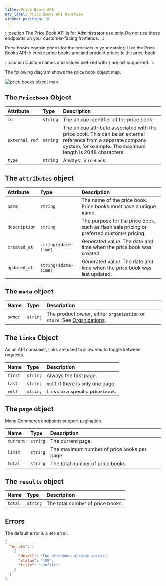 ```yaml
---
title: Price Books API
nav_label: Price Books API Overview
sidebar_position: 10
---
```


:::caution
The Price Book API is for Administrator use only. Do not use these endpoints on your customer-facing frontends.
:::

Price books contain prices for the products in your catalog. Use the Price Books API to create price books and add product prices to the price book.

:::caution 
Custom names and values prefixed with `$` are not supported.
:::

The following diagram shows the price book object map.

![price books object map](/assets/pb-object-map.png)


## The `Pricebook` Object

| Attribute                | Type | Description                                                                                                                                                                |
|:-------------------------| :--- |:---------------------------------------------------------------------------------------------------------------------------------------------------------------------------|
| `id`                     | `string` | The unique identifier of the price book.                                                                                                                                   |
| `external_ref`           | `string` | The unique attribute associated with the price book. This can be an external reference from a separate company system, for example. The maximum length is 2048 characters. |
| `type`                   | `string` | Always: `pricebook`                                                                                                                                                        |

## The `attributes` object

| Attribute                | Type | Description                                                                                                                                                                |
|:-------------------------| :--- |:---------------------------------------------------------------------------------------------------------------------------------------------------------------------------|
| `name`                   | `string` | The name of the price book. Price books must have a unique name.                                                                                                           |
| `description` | `string` | The purpose for the price book, such as flash sale pricing or preferred customer pricing.                                                                                  |
| `created_at`  | `string($date-time)` | Generated value. The date and time when the price book was created.                                                                                                        |
| `updated_at`  | `string($date-time)` | Generated value. The date and time when the price book was last updated.                                                                                                   |

## The `meta` object

| Name | Type | Description |
| :--- | :--- | :--- |
| `owner` | `string` | The product owner,  either `organization` or `store`. See [Organizations](/docs/organizations). |

## The `links` Object

As an API consumer, links are used to allow you to toggle between requests. 

| Name    | Type | Description                       |
|:--------| :--- |:----------------------------------|
| `first` | `string` | Always the first page.            |
| `last`  | `string` | `null` if there is only one page. |
| `self`  | `string` | Links to a specific price book.   |

## The `page` object

Many Commerce endpoints support [pagination](/guides/Getting%20Started/api-overview/pagination).

| Name      | Type | Description                                 |
|:----------| :--- |:--------------------------------------------|
| `current` | `string` | The current page.                           |
| `limit`   | `string` | The maximum number of price books per page. |
| `total`   | `string` | The total number of price books.            |

## The `results` object 

| Name      | Type | Description                      |
|:----------| :--- |:---------------------------------|
| `total`   | `string` | The total number of price books. |

## Errors

The default error is a `409` error.

```json
{
  "errors": [
    {
      "detail": "The pricebook already exists",
      "status": "409",
      "title": "conflict"
    }
  ]
}
```
